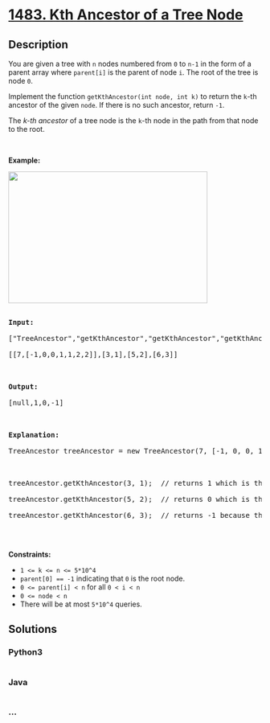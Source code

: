 # [1483. Kth Ancestor of a Tree Node](https://leetcode.com/problems/kth-ancestor-of-a-tree-node)



## Description

<p>You are given a tree with&nbsp;<code>n</code>&nbsp;nodes numbered from&nbsp;<code>0</code>&nbsp;to&nbsp;<code>n-1</code>&nbsp;in the form of a parent array where <code>parent[i]</code>&nbsp;is the parent of node <code>i</code>. The root of the tree is node <code>0</code>.</p>



<p>Implement the function&nbsp;<code>getKthAncestor</code><code>(int node, int k)</code>&nbsp;to return the <code>k</code>-th ancestor of the given&nbsp;<code>node</code>. If there is no such ancestor, return&nbsp;<code>-1</code>.</p>



<p>The&nbsp;<em>k-th&nbsp;</em><em>ancestor</em>&nbsp;of a tree node is the <code>k</code>-th node&nbsp;in the path&nbsp;from that node to the root.</p>



<p>&nbsp;</p>



<p><strong>Example:</strong></p>



<p><strong><img alt="" src="https://cdn.jsdelivr.net/gh/yanglr/leetcode-ac@master/assets/1400-1499/1483.Kth%20Ancestor%20of%20a%20Tree%20Node/images/1528_ex1.png" style="width: 396px; height: 262px;" /></strong></p>



<pre>

<b>Input:</b>

[&quot;TreeAncestor&quot;,&quot;getKthAncestor&quot;,&quot;getKthAncestor&quot;,&quot;getKthAncestor&quot;]

[[7,[-1,0,0,1,1,2,2]],[3,1],[5,2],[6,3]]



<b>Output:</b>

[null,1,0,-1]



<b>Explanation:</b>

TreeAncestor treeAncestor = new TreeAncestor(7, [-1, 0, 0, 1, 1, 2, 2]);



treeAncestor.getKthAncestor(3, 1);  // returns 1 which is the parent of 3

treeAncestor.getKthAncestor(5, 2);  // returns 0 which is the grandparent of 5

treeAncestor.getKthAncestor(6, 3);  // returns -1 because there is no such ancestor

</pre>



<p>&nbsp;</p>

<p><strong>Constraints:</strong></p>



<ul>
	<li><code>1 &lt;= k &lt;=&nbsp;n &lt;= 5*10^4</code></li>
	<li><code>parent[0] == -1</code>&nbsp;indicating that&nbsp;<code>0</code>&nbsp;is the root node.</li>
	<li><code>0 &lt;= parent[i] &lt; n</code>&nbsp;for all&nbsp;<code>0 &lt;&nbsp;i &lt; n</code></li>
	<li><code>0 &lt;= node &lt; n</code></li>
	<li>There will be at most <code>5*10^4</code> queries.</li>
</ul>

## Solutions

<!-- tabs:start -->

### **Python3**

```python

```

### **Java**

```java

```

### **...**

```

```

<!-- tabs:end -->
